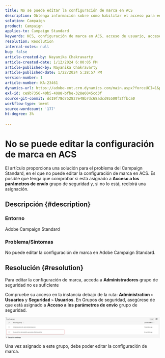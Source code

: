 ```yaml
---
title: No se puede editar la configuración de marca en ACS
description: Obtenga información sobre cómo habilitar el acceso para editar la configuración de marca en ACS. Selecciónelo si se le añade al grupo de seguridad "Acceso a los parámetros de envío".
solution: Campaign
product: Campaign
applies-to: Campaign Standard
keywords: KCS, configuración de marca en ACS, acceso de usuario, acceso al parámetro de envío, estándar de campaña
resolution: Resolution
internal-notes: null
bug: false
article-created-by: Nayanika Chakravarty
article-created-date: 1/12/2024 6:00:05 PM
article-published-by: Nayanika Chakravarty
article-published-date: 1/22/2024 5:28:57 PM
version-number: 1
article-number: KA-23461
dynamics-url: https://adobe-ent.crm.dynamics.com/main.aspx?forceUCI=1&pagetype=entityrecord&etn=knowledgearticle&id=ea64f666-74b1-ee11-a569-6045bd006a22
exl-id: ce9b7356-40b5-4088-bfbe-328e6045cd3f
source-git-commit: dd19f78d752827e48b7dc68adcd95500f2ffbca0
workflow-type: tm+mt
source-wordcount: '177'
ht-degree: 3%

---
```


# No se puede editar la configuración de marca en ACS


El artículo proporciona una solución para el problema del Campaign Standard, en el que no puede editar la configuración de marca en ACS. Es posible que tenga que comprobar si está asignado a <b>Acceso a los parámetros de envío</b> grupo de seguridad y, si no lo está, recibirá una asignación.

## Descripción {#description}


### Entorno

Adobe Campaign Standard

### Problema/Síntomas

No puede editar la configuración de marca en Adobe Campaign Standard.


## Resolución {#resolution}


Para editar la configuración de marca, acceda a <b>Administradores</b> grupo de seguridad no es suficiente

Compruebe su acceso en la instancia debajo de la ruta: <b>Administration </b>`>`  <b>Usuarios</b> y <b>Seguridad </b>`>`  <b>Usuarios</b>. En Grupos de seguridad, asegúrese de que está asignado a <b>Acceso a los parámetros de envío</b> grupo de seguridad.

![](assets/f7846f6e-31b9-ee11-a569-6045bd006704.png)

Una vez asignado a este grupo, debe poder editar la configuración de marca.

